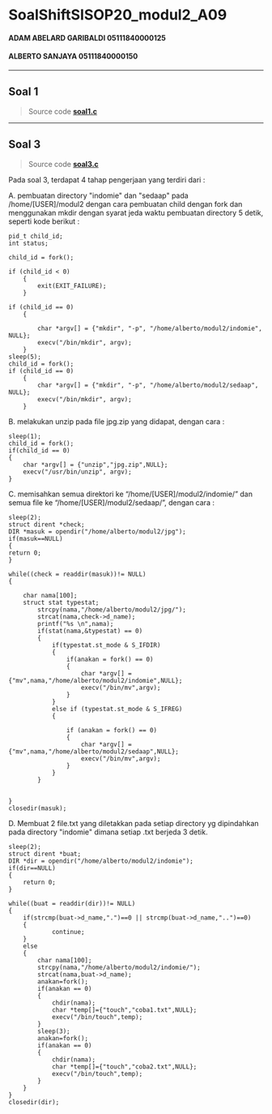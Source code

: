 # SoalShiftSISOP20_modul2_A09
#### ADAM ABELARD GARIBALDI 05111840000125
#### ALBERTO SANJAYA 05111840000150
---

## Soal 1 
 > Source code 
 > **[soal1.c](https://github.com/Alberto0150/SoalShiftSISOP20_modul2_A09/blob/master/soal1/soal1.c)**

---

## Soal 3
> Source code 
> **[soal3.c](https://github.com/Alberto0150/SoalShiftSISOP20_modul2_A09/blob/master/soal3/soal3.c)**

Pada soal 3, terdapat 4 tahap pengerjaan yang terdiri dari  :

A. pembuatan directory "indomie" dan "sedaap" pada /home/[USER]/modul2 dengan cara pembuatan child dengan fork dan menggunakan mkdir dengan syarat jeda waktu pembuatan directory 5 detik, seperti kode berikut :

```
pid_t child_id;
int status;

child_id = fork();

if (child_id < 0) 
	{
		exit(EXIT_FAILURE); 
	}

if (child_id == 0) 
	{

		char *argv[] = {"mkdir", "-p", "/home/alberto/modul2/indomie", NULL};
		execv("/bin/mkdir", argv);
	}
sleep(5);
child_id = fork();
if (child_id == 0) 
	{	
		char *argv[] = {"mkdir", "-p", "/home/alberto/modul2/sedaap", NULL};
		execv("/bin/mkdir", argv);
	}
```
B. melakukan unzip pada file jpg.zip yang didapat, dengan cara :

```
sleep(1);
child_id = fork();
if(child_id == 0)
{
	char *argv[] = {"unzip","jpg.zip",NULL};
	execv("/usr/bin/unzip", argv);
}
```
C. memisahkan semua direktori  ke “/home/[USER]/modul2/indomie/” dan semua file ke
“/home/[USER]/modul2/sedaap/”, dengan cara :

```
sleep(2);
struct dirent *check;
DIR *masuk = opendir("/home/alberto/modul2/jpg");
if(masuk==NULL)
{
return 0;
}

while((check = readdir(masuk))!= NULL)
{
	
	char nama[100];
	struct stat typestat;
		strcpy(nama,"/home/alberto/modul2/jpg/");
		strcat(nama,check->d_name);
		printf("%s \n",nama);
		if(stat(nama,&typestat) == 0)
		{
			if(typestat.st_mode & S_IFDIR)
			{
				if(anakan = fork() == 0)
				{
					char *argv[] = {"mv",nama,"/home/alberto/modul2/indomie",NULL};
					execv("/bin/mv",argv);
				}
			}
			else if (typestat.st_mode & S_IFREG)
			{
				
				if (anakan = fork() == 0)
				{
					char *argv[] = {"mv",nama,"/home/alberto/modul2/sedaap",NULL};
					execv("/bin/mv",argv);
				}
			}
		}
	

}
closedir(masuk);

```


D. Membuat 2 file.txt yang diletakkan pada setiap directory yg dipindahkan pada directory "indomie" dimana setiap .txt berjeda 3 detik.
```
sleep(2);
struct dirent *buat;
DIR *dir = opendir("/home/alberto/modul2/indomie");
if(dir==NULL)
{
	return 0;
}

while((buat = readdir(dir))!= NULL)
{
	if(strcmp(buat->d_name,".")==0 || strcmp(buat->d_name,"..")==0)
	{
        	continue;
	}
	else
	{
		char nama[100];
		strcpy(nama,"/home/alberto/modul2/indomie/");
		strcat(nama,buat->d_name);
		anakan=fork();
		if(anakan == 0)
		{
			chdir(nama);
			char *temp[]={"touch","coba1.txt",NULL};
			execv("/bin/touch",temp);
		}
		sleep(3);
		anakan=fork();
		if(anakan == 0)
		{
			chdir(nama);
			char *temp[]={"touch","coba2.txt",NULL};
			execv("/bin/touch",temp);
		}	
	}
}
closedir(dir);
```
